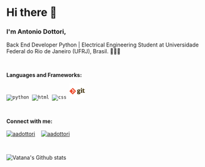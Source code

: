 # Hi there 👋 

### I'm Antonio Dottori, 

Back End Developer Python | Electrical Engineering Student at Universidade Federal do Rio de Janeiro (UFRJ), Brasil. 👨🏻‍💻 

<p>&nbsp;</p>

 
 **Languages and Frameworks:**
<p align="left">
  <code><img src="https://github.com/abranhe/programming-languages-logos/blob/master/src/python/python_48x48.png" alt="python" width="40" height="40"/></code>&nbsp;
  <code><img src="https://github.com/abranhe/programming-languages-logos/blob/master/src/html/html_48x48.png" alt="html" width="40" height="40" /></code>&nbsp;
  <code><img src="https://github.com/abranhe/programming-languages-logos/blob/master/src/css/css_48x48.png" alt="css" width="40" height="40" /></code>&nbsp;
  <!--<code><img src="https://user-images.githubusercontent.com/37637976/110868534-86f0a800-82a7-11eb-879f-8e98a53004f7.png" alt="flask" width="40" height="40" /></code>&nbsp; -->
  <code><img src="https://raw.githubusercontent.com/github/explore/80688e429a7d4ef2fca1e82350fe8e3517d3494d/topics/git/git.png" alt="git" width="40" height="40" /></code>&nbsp;
</p>
   
   <p>&nbsp;</p>


**Connect with me:**
<p align="left">
<a href="https://www.linkedin.com/in/antoniodottori/" target="blank"><img align="center" src="https://cdn.jsdelivr.net/npm/simple-icons@3.0.1/icons/linkedin.svg" alt="aadottori" height="40" width="40" /></a> &nbsp;&nbsp;
<a href="https://www.facebook.com/aadottori/" target="blank"><img align="center" src="https://cdn.jsdelivr.net/npm/simple-icons@3.0.1/icons/facebook.svg" alt="aadottori" height="40" width="40" /></a> &nbsp;&nbsp;
</p>

<p>&nbsp;</p>


![Vatana's Github stats](https://github-readme-stats.vercel.app/api?username=aadottori&count_private=true&show_icons=true)

